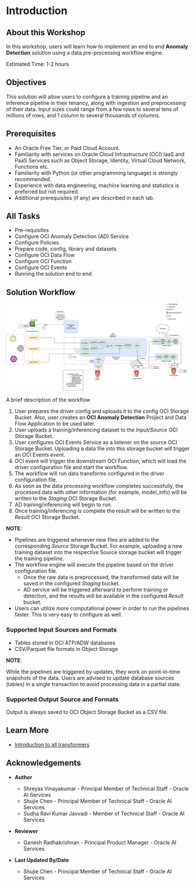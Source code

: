# Introduction

## About this Workshop

In this workshop, users will learn how to implement an end to end **Anomaly Detection** solution using a data pre-processing workflow engine.

Estimated Time: 1-2 hours

## Objectives
This solution will allow users to configure a training pipeline and an inference pipeline in their tenancy, along with ingestion and preprocessing of their data. Input sizes could range from a few rows to several tens of millions of rows, and 1 column to several thousands of columns.


## Prerequisites

* An Oracle Free Tier, or Paid Cloud Account.
* Familiarity with services on Oracle Cloud Infrastructure (OCI) IaaS and PaaS Services such as Object Storage, Identity, Virtual Cloud Network, Functions etc. 
* Familiarity with Python (or other programming language) is strongly recommended.
* Experience with data engineering, machine learning and statistics is preferred but not required. 
* Additional prerequisites (if any) are described in each lab.


## All Tasks
* Pre-requisites
* Configure OCI Anomaly Detection (AD) Service
* Configure Policies
* Prepare code, config, library and datasets
* Configure OCI Data Flow
* Configure OCI Function 
* Configure OCI Events
* Running the solution end to end

## Solution Workflow

![Functional Architecture](./images/workflow.png)

A brief description of the workflow

1.  User prepares the driver config and uploads it to the config OCI Storage Bucket. Also, user creates an **OCI Anomaly Detection** Project and Data Flow Application to be used later.
2.  User uploads a training/inferencing dataset to the *Input/Source* OCI Storage Bucket.
3.  User configures OCI Events Service as a listener on the source OCI Storage Bucket. Uploading a data file into this storage bucket will trigger an OCI Events *event*.
4.  OCI event will trigger the downstream OCI Function, which will load the driver configuration file and start the workflow.
5.  The workflow will run data transforms configured in the driver configuration file.
6.  As soon as the data processing workflow completes successfully, the processed data with other information (for example, model\_info) will be written to the *Staging* OCI Storage Bucket.
7.  AD training/inferencing will begin to run. 
8.  Once training/inferencing is complete the result will be written to the *Result* OCI Storage Bucket.

**NOTE**:

*   Pipelines are triggered whenever new files are added to the corresponding *Source* Storage Bucket. For example, uploading a new training dataset into the respective Source storage bucket will trigger the training pipeline.
*   The workflow engine will execute the pipeline based on the driver configuration file.
    *   Once the raw data is preprocessed, the transformed data will be saved in the configured *Staging* bucket.
    *   AD service will be triggered afterward to perform training or detection, and the results will be available in the configured *Result* bucket.
*   Users can utilize more computational power in order to run the pipelines faster. This is very easy to configure as well.

### Supported Input Sources and Formats

*   Tables stored in OCI ATP/ADW databases
*   CSV/Parquet file formats in Object Storage

**NOTE**:

While the pipelines are triggered by updates, they work on point-in-time snapshots of the data. Users are advised to update database sources (tables) in a single transaction to avoid processing data in a partial state.

### Supported Output Source and Formats

Output is always saved to OCI Object Storage Bucket as a CSV file.

## Learn More


* [Introduction to all transformers](../optional/Introduction-to-Transformers-for-Data-Preprocessing.md)

## Acknowledgements
* **Author**
    * Shreyas Vinayakumar - Principal Member of Technical Staff - Oracle AI Services
    * Shujie Chen - Principal Member of Technical Staff - Oracle AI Services
    * Sudha Ravi Kumar Javvadi - Member of Technical Staff - Oracle AI Services

* **Reviewer**
    * Ganesh Radhakrishnan - Principal Product Manager - Oracle AI Services

* **Last Updated By/Date**
    * Shujie Chen - Principal Member of Technical Staff - Oracle AI Services
